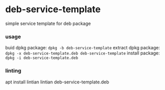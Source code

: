 # deb-service-template
simple service template for deb package

### usage
buid dpkg package: `dpkg -b deb-service-template`
extract dpkg package: `dpkg -x deb-service-template.deb deb-service-template`
install package: `dpkg -i deb-service-template.deb`

### linting
apt install lintian
lintian deb-service-template.deb
